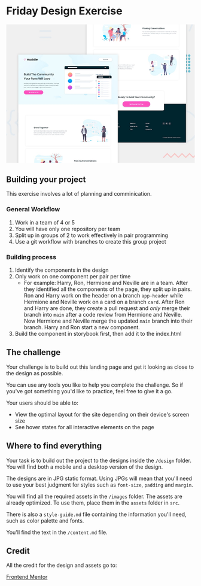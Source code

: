 # Friday Design Exercise

![Design preview for the Huddle landing page with alternating feature blocks coding challenge](./design/desktop-preview.jpg)

## Building your project

This exercise involves a lot of planning and comminication.

### General Workflow

1. Work in a team of 4 or 5
2. You will have only one repository per team
3. Split up in groups of 2 to work effectively in pair programming
4. Use a git workflow with branches to create this group project

### Building process

1. Identify the components in the design
2. Only work on one component per pair per time
   - For example: Harry, Ron, Hermione and Neville are in a team. After they identified all the components of the page, they split up in pairs. Ron and Harry work on the header on a branch `app-header` while Hermione and Neville work on a card on a branch `card`. After Ron and Harry are done, they create a pull request and _only_ merge their branch into `main` after a code review from Hermione and Neville. Now Hermione and Neville merge the updated `main` branch into their branch. Harry and Ron start a new component.
3. Build the component in storybook first, then add it to the index.html

## The challenge

Your challenge is to build out this landing page and get it looking as close to the design as possible.

You can use any tools you like to help you complete the challenge. So if you've got something you'd like to practice, feel free to give it a go.

Your users should be able to:

- View the optimal layout for the site depending on their device's screen size
- See hover states for all interactive elements on the page

## Where to find everything

Your task is to build out the project to the designs inside the `/design` folder. You will find both a mobile and a desktop version of the design.

The designs are in JPG static format. Using JPGs will mean that you'll need to use your best judgment for styles such as `font-size`, `padding` and `margin`.

You will find all the required assets in the `/images` folder. The assets are already optimized. To use them, place them in the `assets` folder in `src`.

There is also a `style-guide.md` file containing the information you'll need, such as color palette and fonts.

You'll find the text in the `/content.md` file.

## Credit

All the credit for the design and assets go to:

[Frontend Mentor](https://www.frontendmentor.io)

